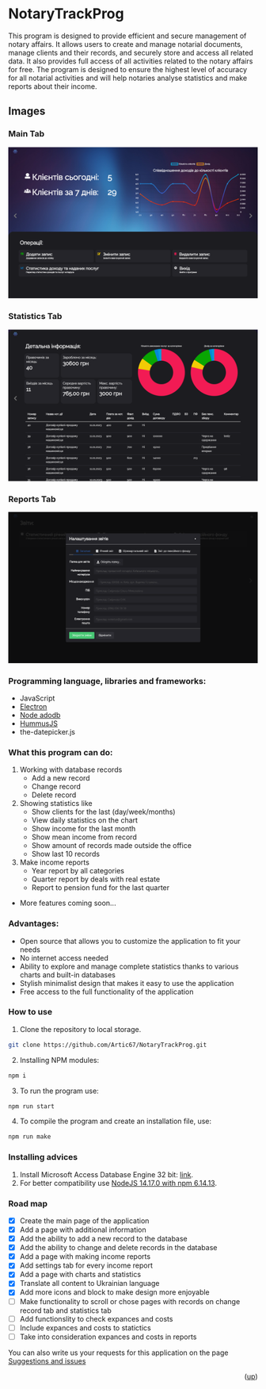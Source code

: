 
<div id="top"></div>

# NotaryTrackProg
This program is designed to provide efficient and secure management of notary affairs. It allows users to create and manage notarial documents, manage clients and their records, and securely store and access all related data. It also provides full access of all activities related to the notary affairs for free. The program is designed to ensure the highest level of accuracy for all notarial activities and will help notaries analyse statistics and make reports about their income.

## Images
### Main Tab
![Alt text](notary-track-prog/img/main-tab.png "Main Tab")
### Statistics Tab
![Alt text](notary-track-prog/img/statistics-tab.png "Main Tab")
### Reports Tab
![Alt text](notary-track-prog/img/reports-tab.png "Main Tab")

### Programming language, libraries and frameworks: 
* JavaScript
* [Electron](https://www.electronjs.org/)
* [Node adodb](https://github.com/nuintun/node-adodb)
* [HummusJS](https://github.com/galkahana/HummusJS)
* the-datepicker.js

### What this program can do:
1. Working with database records
   * Add a new record
   * Change record
   * Delete record
2. Showing statistics like
   * Show clients for the last (day/week/months)
   * View daily statistics on the chart
   * Show income for the last month
   * Show mean income from record
   * Show amount of records made outside the office
   * Show last 10 records
3. Make income reports
   * Year report by all categories
   * Quarter report by deals with real estate
   * Report to pension fund for the last quarter
* More features coming soon...

### Advantages:
* Open source that allows you to customize the application to fit your needs
* No internet access needed
* Ability to explore and manage complete statistics thanks to various charts and built-in databases
* Stylish minimalist design that makes it easy to use the application
* Free access to the full functionality of the application

### How to use
1. Clone the repository to local storage.
```sh
git clone https://github.com/Artic67/NotaryTrackProg.git
```
2. Installing NPM modules:
```sh
npm i
```
3. To run the program use:
```sh
npm run start
```
4. To compile the program and create an installation file, use:
```sh
npm run make
```

### Installing advices
1. Install Microsoft Access Database Engine 32 bit: [link](https://www.microsoft.com/en-us/download/confirmation.aspx?id=13255 "MADE 32 bit").
2. For better compatibility use [NodeJS 14.17.0 with npm 6.14.13](https://nodejs.org/download/release/v14.17.0/ "NodeJS 14.17.0").

### Road map
- [x] Create the main page of the application
- [x] Add a page with additional information
- [x] Add the ability to add a new record to the database
- [x] Add the ability to change and delete records in the database
- [x] Add a page with making income reports
- [x] Add settings tab for every income report
- [x] Add a page with charts and statistics
- [x] Translate all content to Ukrainian language
- [x] Add more icons and block to make design more enjoyable
- [ ] Make functionality to scroll or chose pages with records on change record tab and statistics tab
- [ ] Add functionslity to check expances and costs
- [ ] Include expances and costs to statictics
- [ ] Take into consideration expances and costs in reports

You can also write us your requests for this application on the page [Suggestions and issues](https://github.com/Artic67/NotaryTrackProg/issues)

<p align="right">(<a href="#top">up</a>)</p>
